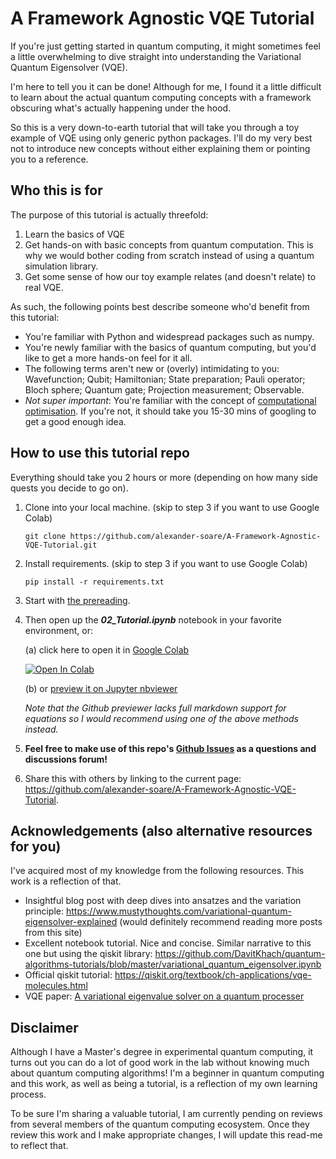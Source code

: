 # A Framework Agnostic VQE Tutorial

If you're just getting started in quantum computing, it might sometimes feel a little overwhelming to dive straight into understanding the Variational Quantum Eigensolver (VQE).

I'm here to tell you it can be done! Although for me, I found it a little difficult to learn about the actual quantum computing concepts with a framework obscuring what's actually happening under the hood.

So this is a very down-to-earth tutorial that will take you through a toy example of VQE using only generic python packages. I'll do my very best not to introduce new concepts without either explaining them or pointing you to a reference.

## Who this is for

The purpose of this tutorial is actually threefold:

1. Learn the basics of VQE
2. Get hands-on with basic concepts from quantum computation. This is why we would bother coding from scratch instead of using a quantum simulation library.
3. Get some sense of how our toy example relates (and doesn't relate) to real VQE.

As such, the following points best describe someone who'd benefit from this tutorial:

- You're familiar with Python and widespread packages such as numpy.
- You're newly familiar with the basics of quantum computing, but you'd like to get a more hands-on feel for it all.
- The following terms aren't new or (overly) intimidating to you: Wavefunction; Qubit; Hamiltonian; State preparation; Pauli operator; Bloch sphere; Quantum gate; Projection measurement; Observable.
- _Not super important_: You're familiar with the concept of [computational optimisation](https://en.wikipedia.org/wiki/Mathematical_optimization). If you're not, it should take you 15-30 mins of googling to get a good enough idea.

## How to use this tutorial repo

Everything should take you 2 hours or more (depending on how many side quests you decide to go on).

1. Clone into your local machine. (skip to step 3 if you want to use Google Colab)

   ```
   git clone https://github.com/alexander-soare/A-Framework-Agnostic-VQE-Tutorial.git
   ```

2. Install requirements. (skip to step 3 if you want to use Google Colab)

   ```
   pip install -r requirements.txt
   ```

3. Start with [the prereading](./01_Prereading.md).

4. Then open up the **_02_Tutorial.ipynb_** notebook in your favorite environment, or:

   (a) click here to open it in [Google Colab](https://colab.research.google.com/github/alexander-soare/A-Framework-Agnostic-VQE-Tutorial/blob/master/02_Tutorial.ipynb)

   [![Open In Colab](https://colab.research.google.com/assets/colab-badge.svg)](https://colab.research.google.com/github/alexander-soare/A-Framework-Agnostic-VQE-Tutorial/blob/master/02_Tutorial.ipynb)

   (b) or [preview it on Jupyter nbviewer](https://nbviewer.jupyter.org/github/alexander-soare/A-Framework-Agnostic-VQE-Tutorial/blob/master/02_Tutorial.ipynb)

   _Note that the Github previewer lacks full markdown support for equations so I would recommend using one of the above methods instead._

5. **Feel free to make use of this repo's [Github Issues](https://github.com/alexander-soare/A-Framework-Agnostic-VQE-Tutorial/issues) as a questions and discussions forum!**

6. Share this with others by linking to the current page: https://github.com/alexander-soare/A-Framework-Agnostic-VQE-Tutorial.

## Acknowledgements (also alternative resources for you)

I've acquired most of my knowledge from the following resources. This work is a reflection of that.

- Insightful blog post with deep dives into ansatzes and the variation principle: https://www.mustythoughts.com/variational-quantum-eigensolver-explained (would definitely recommend reading more posts from this site)
- Excellent notebook tutorial. Nice and concise. Similar narrative to this one but using the qiskit library: https://github.com/DavitKhach/quantum-algorithms-tutorials/blob/master/variational_quantum_eigensolver.ipynb
- Official qiskit tutorial: https://qiskit.org/textbook/ch-applications/vqe-molecules.html
- VQE paper: [A variational eigenvalue solver on a quantum processer](https://arxiv.org/pdf/1304.3061.pdf)

## Disclaimer

Although I have a Master's degree in experimental quantum computing, it turns out you can do a lot of good work in the lab without knowing much about quantum computing algorithms! I'm a beginner in quantum computing and this work, as well as being a tutorial, is a reflection of my own learning process.

To be sure I'm sharing a valuable tutorial, I am currently pending on reviews from several members of the quantum computing ecosystem. Once they review this work and I make appropriate changes, I will update this read-me to reflect that.
